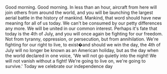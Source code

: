 Good morning. Good morning. In less than an hour, aircraft from here will join others from around the world, and you will be launching the largest aerial battle in the history of mankind. Mankind, that word should have new meaning for all of us today. We can't be consumed by our petty differences any more. We will be united in our common interest. Perhaps it's fate that today is the 4th of July, and you will once again be fighting for our freedom. Not from tyranny, oppression, or persecution, but from annihilation. We're fighting for our right to live, to exist�and should we win the day, the 4th of July will no longer be known as an American holiday, but as the day when the world declared in one voice, 'We will not go quietly into the night! We will not vanish without a fight! We're going to live on, we're going to survive.' Today we celebrate our independence day